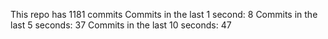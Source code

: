 This repo has 1181 commits
Commits in the last 1 second: 8
Commits in the last 5 seconds: 37
Commits in the last 10 seconds: 47
